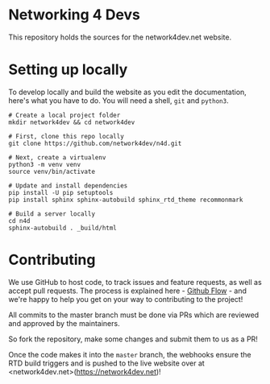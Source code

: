 # Networking 4 Devs

This repository holds the sources for the network4dev.net website.

# Setting up locally

To develop locally and build the website as you edit the documentation, here's what you have to do. You will need a shell, `git` and `python3`.

```
# Create a local project folder
mkdir network4dev && cd network4dev

# First, clone this repo locally
git clone https://github.com/network4dev/n4d.git

# Next, create a virtualenv
python3 -m venv venv
source venv/bin/activate

# Update and install dependencies
pip install -U pip setuptools
pip install sphinx sphinx-autobuild sphinx_rtd_theme recommonmark

# Build a server locally
cd n4d
sphinx-autobuild . _build/html 
```

# Contributing

We use GitHub to host code, to track issues and feature requests, as well as accept pull requests. The process is explained here - [Github Flow](https://guides.github.com/introduction/flow/index.html) - and we're happy to help you get on your way to contributing to the project!

All commits to the master branch must be done via PRs which are reviewed and approved by the maintainers.

So fork the repository, make some changes and submit them to us as a PR!

Once the code makes it into the `master` branch, the webhooks ensure the RTD build triggers and is pushed to the live website over at <network4dev.net>(https://network4dev.net)!
